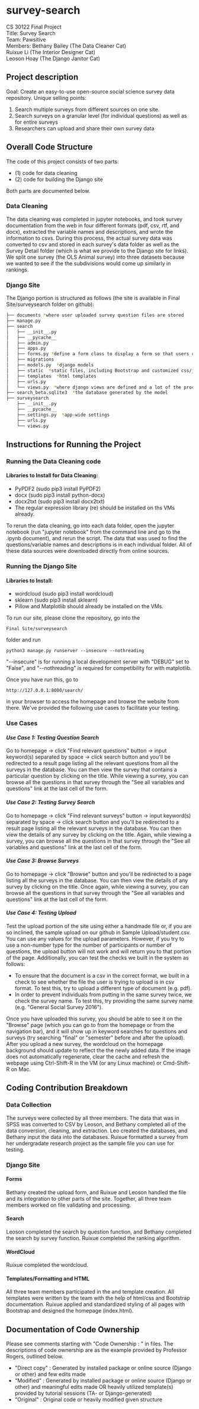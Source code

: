# survey-search

CS 30122 Final Project  
Title: Survey Search  
Team: Pawsitive  
Members: Bethany Bailey (The Data Cleaner Cat)  
         Ruixue Li (The Interior Designer Cat)  
         Leoson Hoay (The Django Janitor Cat)  


## Project description

Goal: Create an easy-to-use open-source social science survey data repository.
Unique selling points: 
1. Search multiple surveys from different sources on one site.
2. Search surveys on a granular level (for individual questions) as well as for entire surveys
3. Researchers can upload and share their own survey data


## Overall Code Structure

The code of this project consists of two parts:
* (1) code for data cleaning 
* (2) code for building the Django site

Both parts are documented below.

### Data Cleaning

The data cleaning was completed in jupyter notebooks, and took survey documentation from the web in four different formats (pdf, csv, rtf, and docx), extracted the variable names and descriptions, and wrote the information to csvs. During this process, the actual survey data was converted to csv and stored in each survey's data folder as well as the Survey Detail folder (which is what we provide to the Django site for links). We split one survey (the OLS Animal survey) into three datasets because we wanted to see if the the subdivisions would come up similarly in rankings. 

### Django Site

The Django portion is structured as follows (the site is available in Final Site/surveysearch folder on github):

```bash
├── documents *where user uploaded survey question files are stored
├── manage.py 
├── search
│   ├── __init__.py
│   ├── __pycache__
│   ├── admin.py
│   ├── apps.py 
│   ├── forms.py *define a form class to display a form so that users can upload survey files 
│   ├── migrations
│   ├── models.py  *django models
│   ├── static  *static files, including Bootstrap and customized css/javascript, image files, generated wordcloud image
│   ├── templates  *html templates 
│   ├── urls.py  
│   └── views.py  *where django views are defined and a lot of the processing happens
├── search_beta.sqlite3  *the database generated by the model
├── surveysearch
    ├── __init__.py
    ├── __pycache__
    ├── settings.py  *app-wide settings
    ├── urls.py
    └── views.py
```

## Instructions for Running the Project

### Running the Data Cleaning code

#### Libraries to Install for Data Cleaning:
- PyPDF2 (sudo pip3 install PyPDF2)
- docx (sudo pip3 install python-docx)
- docx2txt (sudo pip3 install docx2txt)
- The regular expression library (re) should be installed on ths VMs already.

To rerun the data cleaning, go into each data folder, open the jupyter notebook (run "jupyter notebook" from the command line and go to the .ipynb document), and rerun the script. The data that was used to find the questions/variable names and descriptions is in each individual folder. All of these data sources were downloaded directly from online sources. 

### Running the Django Site

#### Libraries to Install:
- wordcloud (sudo pip3 install wordcloud)
- sklearn (sudo pip3 install sklearn)
- Pillow and Matplotlib should already be installed on the VMs.

To run our site, please clone the repository, go into the 
```
Final Site/surveysearch
```
folder and run   
```
python3 manage.py runserver --insecure --nothreading
```
"--insecure" is for running a local development server with "DEBUG" set to "False", and "--nothreading" is required for competibility for with matplotlib.

Once you have run this, go to 
```
http://127.0.0.1:8000/search/ 
```
in your browser to access the homepage and browse the website from there. We've provided the following use cases to facilitate your testing. 

### Use Cases
#### *Use Case 1: Testing Question Search*
Go to homepage -> click "Find relevant questions" button -> input keyword(s) separated by space -> click search button and you'll be redirected to a result page listing all the relevant questions from all the surveys in the database. You can then view the survey that contains a particular question by clicking on the title. While viewing a survey, you can browse all the questions in that survey through the "See all variables and questions" link at the last cell of the form. 

#### *Use Case 2: Testing Survey Search*
Go to homepage -> click "Find relevant surveys" button -> input keyword(s) separated by space -> click search button and you'll be redirected to a result page listing all the relevant surveys in the database. You can then view the details of any survey by clicking on the title. Again, while viewing a survey, you can browse all the questions in that survey through the "See all variables and questions" link at the last cell of the form. 

#### *Use Case 3: Browse Surveys*
Go to homepage -> click "Browse" button and you'll be redirected to a page listing all the surveys in the database. You can then view the details of any survey by clicking on the title. Once again, while viewing a survey, you can browse all the questions in that survey through the "See all variables and questions" link at the last cell of the form. 

#### *Use Case 4: Testing Upload*
Test the upload portion of the site using either a handmade file or, if you are so inclined, the sample upload on our github in Sample Upload/student.csv. You can use any values for the upload parameters. However, if you try to use a non-number type for the number of participants or number of questions, the upload button will not work and will return you to that portion of the page. Additionally, you can test the checks we built in the system as follows: 

- To ensure that the document is a csv in the correct format, we built in a check to see whether the file the user is trying to upload is in csv format. To test this, try to upload a different type of document (e.g. pdf).
- In order to prevent individuals from putting in the same survey twice, we check the survey name. To test this, try providing the same survey name (e.g. "General Social Survey 2016").

Once you have uploaded this survey, you should be able to see it on the "Browse" page (which you can go to from the homepage or from the navigation bar), and it will show up in keyword searches for questions and surveys (try searching "final" or "semester" before and after the upload). 
After you upload a new survey, the wordcloud on the homepage background should update to reflect the the newly added data. If the image does not automatically regenerate, clear the cache and refresh the webpage using Ctrl-Shift-R in the VM (or any Linux machine) or Cmd-Shift-R on Mac.

## Coding Contribution Breakdown

### Data Collection
The surveys were collected by all three members. The data that was in SPSS was converted to CSV by Leoson, and Bethany completed all of the data conversion, cleaning, and extraction. Leo created the databases, and Bethany input the data into the databases. Ruixue formatted a survey from her undergradate research project as the sample file you can use for testing.

### Django Site

#### Forms
Bethany created the upload form, and Ruixue and Leoson handled the file and its integration to other parts of the site. Together, all three team members worked on file validating and processing.

#### Search
Leoson completed the search by question function, and Bethany completed the search by survey function. Ruixue completed the ranking algorithm.

#### WordCloud
Ruixue completed the wordcloud. 

#### Templates/Formatting and HTML
All three team members participated in the and template creation. All templates were written by the team with the help of html/css and Bootstrap documentation. Ruixue applied and standardized styling of all pages with Bootstrap and designed the homepage (index.html).

## Documentation of Code Ownership  
Please see comments starting with "Code Ownership : " in files. The descriptions of code ownership are as the example provided by Professor Rogers, outlined below.

- "Direct copy" : Generated by installed package or online source (Django or other) and few edits made
- "Modified" : Generated by installed package or online source (Django or other) and meaningful edits made   OR   heavily utilized template(s) provided by tutorial sessions (TA- or Django-generated)                                     
- "Original" : Original code or heavily modified given structure  
